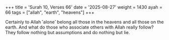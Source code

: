 +++
title = 'Surah 10, Verses 66'
date = '2025-08-27'
weight = 1430
ayah = 66
tags = ["allah", "earth", "heavens"]
+++

Certainly to Allah ˹alone˺ belong all those in the heavens and all those on the earth. And what do those who associate others with Allah really follow? They follow nothing but assumptions and do nothing but lie.